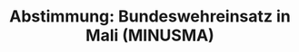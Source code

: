 ---
abstimmung:
  abstimmung: 1
  bundestagssitzung: 29
  datum: 26. April 2018
  legislaturperiode: 19
categories:
- Todo
data:
- title: Abstimmungsergebnis 20180426_1-data.pdf
  url: /res/2021-btw/abstimmungsergebnisse/20180426_1-data.pdf
- title: Abstimmungsergebnis 20180426_1_xls-data.xls
  url: /res/2021-btw/abstimmungsergebnisse/20180426_1_xls-data.xls
- title: Abstimmungsergebnis 20180426_1_xls-datacsv
  url: /res/2021-btw/abstimmungsergebnisse/csv/20180426_1_xls-datacsv
documents:
- local: /res/2021-btw/drucksachen/01098.pdf
  title: Drucksache 19/01098
  url: https://dip21.bundestag.de/dip21/btd/19/010/1901098.pdf
- local: /res/2021-btw/drucksachen/01742.pdf
  title: Drucksache 19/01742
  url: https://dip21.bundestag.de/dip21/btd/19/017/1901742.pdf
ergebnis:
  AfD:
    enthaltung: 0
    gesamt: 92
    ja: 0
    nein: 85
    nichtabgegeben: 7
    ungueltig: 0
  Bündnis 90/Die Grünen:
    enthaltung: 3
    gesamt: 67
    ja: 59
    nein: 3
    nichtabgegeben: 2
    ungueltig: 0
  Die Linke:
    enthaltung: 0
    gesamt: 69
    ja: 0
    nein: 63
    nichtabgegeben: 6
    ungueltig: 0
  FDP:
    enthaltung: 0
    gesamt: 80
    ja: 76
    nein: 0
    nichtabgegeben: 4
    ungueltig: 0
  cdu/csu:
    enthaltung: 0
    gesamt: 246
    ja: 228
    nein: 0
    nichtabgegeben: 18
    ungueltig: 0
  file: 20180426_1_xls-data.xls
  fraktionslos:
    enthaltung: 0
    gesamt: 2
    ja: 0
    nein: 2
    nichtabgegeben: 0
    ungueltig: 0
  spd:
    enthaltung: 1
    gesamt: 153
    ja: 133
    nein: 3
    nichtabgegeben: 16
    ungueltig: 0
layout: abstimmung
links:
- title: Link zu bundestag.de
  url: https://www.bundestag.de/parlament/plenum/abstimmung/abstimmung?id=510
preview: 'Deutscher Bundestag


  29. Sitzung des Deutschen Bundestages

  am Donnerstag, 26. April 2018


  Endgültiges Ergebnis der Namentlichen Abstimmung Nr. 1


  Beschlussempfehlung des Auswärtigen Ausschusses (3. Ausschuss) zu dem Antrag der

  Bundesregierung

  Fortsetzung der Beteiligung bewaffneter deutscher Streitkräfte an der Multidimensionalen

  Integrierten Stabilisierungsmission der Vereinten Nationen in Mali (MINUSMA) auf

  Grundlage der Resolution 2100 (2013), 2164 (2014), 2227 (2015), 2295 (2016) und
  2364

  (2017) vom 25. April 2013, 25. Juni 2014, 29. Juni 2015, 29. Juni 2016, 29. Juni
  2017,

  ergänzt durch Resolution 2391 (2017) des Sicherheitsrates der Vereinten Nationen
  vom 8.

  Dezember 2017

  Drs. 19/1098 und 19/1742'
tags:
- Todo
title: 'Abstimmung: Bundeswehreinsatz in Mali (MINUSMA)'
---
